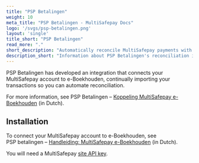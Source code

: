 ```yaml
---
title: "PSP Betalingen"
weight: 10
meta_title: "PSP Betalingen - MultiSafepay Docs"
logo: '/svgs/psp-betalingen.png'
layout: 'single'
title_short: "PSP Betalingen"
read_more: "."
short_description: "Automatically reconcile MultiSafepay payments with sales in e-Boekhouden"
description_short: "Information about PSP Betalingen's reconciliation integration for e-Boekhouden"
---
```


PSP Betalingen has developed an integration that connects your MultiSafepay account to e-Boekhouden, continually importing your transactions so you can automate reconciliation.

For more information, see PSP&nbsp;Betalingen&nbsp;–&nbsp;[Koppeling MultiSafepay e-Boekhouden](https://www.webwinkelfacturen.nl/koppelingpsp.php?shopsystem=multisafepay&invoicesystem=eboekhouden) (in Dutch).

## Installation

To connect your MultiSafepay account to e-Boekhouden, see PSP&nbsp;betalingen&nbsp;–&nbsp;[Handleiding: MultiSafepay e-Boekhouden](https://handleidingen.pspbetalingen.nl/handleiding-multisafepay-eboekhouden) (in Dutch).

You will need a MultiSafepay [site API key](/account/managing-websites/#viewing-the-site-id-api-key-and-secure-code).

